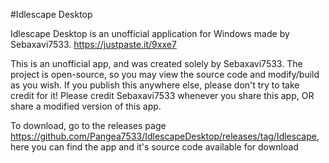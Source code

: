 #Idlescape Desktop

Idlescape Desktop is an unofficial application for Windows made by Sebaxavi7533. https://justpaste.it/9xxe7

This is an unofficial app, and was created solely by Sebaxavi7533. The project is open-source, so you may view the source code and modify/build as you wish. If you publish this anywhere else, please don't try to take credit for it! Please credit Sebaxavi7533 whenever you share this app, OR share a modified version of this app.

To download, go to the releases page https://github.com/Pangea7533/IdlescapeDesktop/releases/tag/Idlescape, here you can find the app and it's source code available for download
